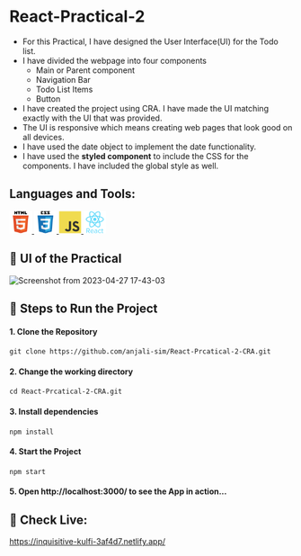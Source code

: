 # React-Practical-2

- For this Practical, I have designed the User Interface(UI) for the Todo list. 
- I have divided the webpage into four components 
  - Main or Parent component
  - Navigation Bar
  - Todo List Items
  - Button 
- I have created the project using CRA. I have made the UI matching exactly with the UI that was provided. 
- The UI is responsive which means creating web pages that look good on all devices. 
- I have used the date object to implement the date functionality.
- I have used the <strong>styled component</strong> to include the CSS for the components. I have included the global style as well.

## Languages and Tools:
<p align="left"> 
<a href="https://www.w3.org/html/" target="_blank" rel="noreferrer"> <img src="https://raw.githubusercontent.com/devicons/devicon/master/icons/html5/html5-original-wordmark.svg" alt="html5" width="40" height="40"/> </a> 
<a href="https://www.w3schools.com/css/" target="_blank" rel="noreferrer"> <img src="https://raw.githubusercontent.com/devicons/devicon/master/icons/css3/css3-original-wordmark.svg" alt="css3" width="40" height="40"/> </a> 
<a href="https://developer.mozilla.org/en-US/docs/Web/JavaScript" target="_blank" rel="noreferrer"> <img src="https://raw.githubusercontent.com/devicons/devicon/master/icons/javascript/javascript-original.svg" alt="javascript" width="40" height="40"/> </a>
<a href="https://reactjs.org/" target="_blank" rel="noreferrer"> <img src="https://raw.githubusercontent.com/devicons/devicon/master/icons/react/react-original-wordmark.svg" alt="react" width="40" height="40"/> </a> 
</p>

## :camera_flash: UI of the Practical
![Screenshot from 2023-04-27 17-43-03](https://user-images.githubusercontent.com/122269010/234858493-b0cf2230-4510-42c2-b7d3-4401d04abc32.png)

## :hammer: Steps to Run the Project
#### 1. Clone the Repository

```
git clone https://github.com/anjali-sim/React-Prcatical-2-CRA.git
```

#### 2. Change the working directory

```
cd React-Prcatical-2-CRA.git
```

#### 3. Install dependencies

```
npm install
```

#### 4. Start the Project

```
npm start
```

#### 5. Open http://localhost:3000/ to see the App in action...

## :rocket: Check Live:
https://inquisitive-kulfi-3af4d7.netlify.app/
